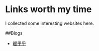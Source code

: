 Links worth my time
=================

I collected some interesting websites here.

##Blogs

- [暖乎乎](http://www.nuanhuhu.net/)
